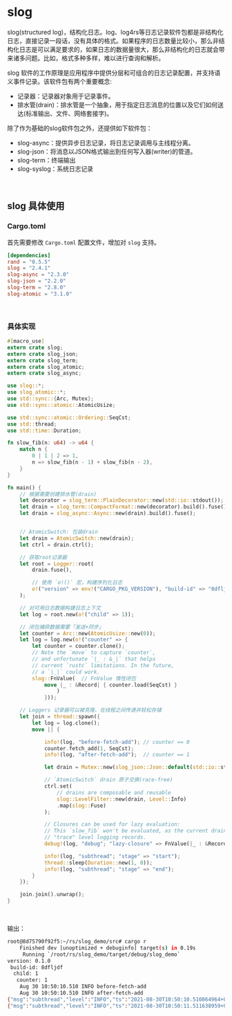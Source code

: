 # slog

slog(structured log)，结构化日志。log、log4rs等日志记录软件包都是非结构化日志，直接记录一段话，没有具体的格式。如果程序的日志数量比较小，那么非结构化日志是可以满足要求的，如果日志的数据量很大，那么非结构化的日志就会带来诸多问题。比如，格式多种多样，难以进行查询和解析。

slog 软件的工作原理是应用程序中提供分层和可组合的日志记录配置，并支持语义事件记录。该软件包有两个重要概念:

* 记录器：记录器对象用于记录事件。
* 排水管(drain)：排水管是一个抽象，用于指定日志消息的位置以及它们如何送达(标准输出、文件、网络套接字)。

除了作为基础的slog软件包之外，还提供如下软件包：

* slog-async：提供异步日志记录，将日志记录调用与主线程分离。
* slog-json：将消息以JSON格式输出到任何写入器(writer)的管道。
* slog-term：终端输出
* slog-syslog：系统日志记录

&nbsp;

## slog 具体使用

### Cargo.toml

首先需要修改 `Cargo.toml` 配置文件，增加对 `slog` 支持。

```toml
[dependencies]
rand = "0.5.5"
slog = "2.4.1"
slog-async = "2.3.0"
slog-json = "2.2.0"
slog-term = "2.8.0"
slog-atomic = "3.1.0"
```

&nbsp;

### 具体实现

```rust
#[macro_use]
extern crate slog;
extern crate slog_json;
extern crate slog_term;
extern crate slog_atomic;
extern crate slog_async;

use slog::*;
use slog_atomic::*;
use std::sync::{Arc, Mutex};
use std::sync::atomic::AtomicUsize;

use std::sync::atomic::Ordering::SeqCst;
use std::thread;
use std::time::Duration;

fn slow_fib(n: u64) -> u64 {
    match n {
        0 | 1 | 2 => 1,
        n => slow_fib(n - 1) + slow_fib(n - 2),
    }
}

fn main() {
    // 根据需要创建排水管(drain)
    let decorator = slog_term::PlainDecorator::new(std::io::stdout());
    let drain = slog_term::CompactFormat::new(decorator).build().fuse();
    let drain = slog_async::Async::new(drain).build().fuse();


    // AtomicSwitch: 包装drain
    let drain = AtomicSwitch::new(drain);
    let ctrl = drain.ctrl();

    // 获取root记录器
    let root = Logger::root(
        drain.fuse(),

        // 使用 `o!()` 宏，构建序列化日志
        o!("version" => env!("CARGO_PKG_VERSION"), "build-id" => "8dfljdf"),
    );

    // 对可用日志数据构建日志上下文
    let log = root.new(o!("child" => 1));

    // 闭包捕获数据需要「发送+同步」
    let counter = Arc::new(AtomicUsize::new(0));
    let log = log.new(o!("counter" => {
        let counter = counter.clone();
        // Note the `move` to capture `counter`,
        // and unfortunate `|_ : &_|` that helps
        // current `rustc` limitations. In the future,
        // a `|_|` could work.
        slog::FnValue(  // FnValue 惰性闭包
            move |_ : &Record| { counter.load(SeqCst) }
                )
            }));

    // Loggers 记录器可以被克隆、在线程之间传递并轻松存储 
    let join = thread::spawn({
        let log = log.clone();
        move || {

            info!(log, "before-fetch-add"); // counter == 0
            counter.fetch_add(1, SeqCst);
            info!(log, "after-fetch-add");  // counter == 1

            let drain = Mutex::new(slog_json::Json::default(std::io::stderr()));

            // `AtomicSwitch` drain 原子交换(race-free)
            ctrl.set(
                // drains are composable and reusable
                slog::LevelFilter::new(drain, Level::Info)
                .map(slog::Fuse)
            );

            // Closures can be used for lazy evaluation:
            // This `slow_fib` won't be evaluated, as the current drain discards
            // "trace" level logging records.
            debug!(log, "debug"; "lazy-closure" => FnValue(|_ : &Record| slow_fib(40)));

            info!(log, "subthread"; "stage" => "start");
            thread::sleep(Duration::new(1, 0));
            info!(log, "subthread"; "stage" => "end");
        }
    });

    join.join().unwrap();
}
```

&nbsp;

输出：

```bash
root@8d75790f92f5:~/rs/slog_demo/src# cargo r
    Finished dev [unoptimized + debuginfo] target(s) in 0.19s
     Running `/root/rs/slog_demo/target/debug/slog_demo`
version: 0.1.0
 build-id: 8dfljdf
  child: 1
   counter: 1
    Aug 30 10:50:10.510 INFO before-fetch-add
    Aug 30 10:50:10.510 INFO after-fetch-add
{"msg":"subthread","level":"INFO","ts":"2021-08-30T10:50:10.510864964+08:00","counter":1,"child":1,"build-id":"8dfljdf","version":"0.1.0","stage":"start"}
{"msg":"subthread","level":"INFO","ts":"2021-08-30T10:50:11.511638959+08:00","counter":1,"child":1,"build-id":"8dfljdf","version":"0.1.0","stage":"end"}
```

